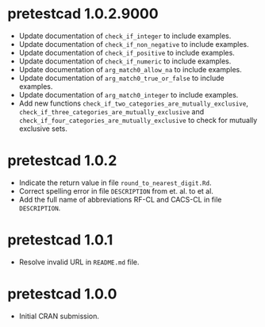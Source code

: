 # pretestcad 1.0.2.9000

* Update documentation of `check_if_integer` to include examples.
* Update documentation of `check_if_non_negative` to include examples.
* Update documentation of `check_if_positive` to include examples.
* Update documentation of `check_if_numeric` to include examples.
* Update documentation of `arg_match0_allow_na` to include examples.
* Update documentation of `arg_match0_true_or_false` to include examples.
* Update documentation of `arg_match0_integer` to include examples.
* Add new functions `check_if_two_categories_are_mutually_exclusive`, 
`check_if_three_categories_are_mutually_exclusive` and `check_if_four_categories_are_mutually_exclusive`
to check for mutually exclusive sets.

# pretestcad 1.0.2

* Indicate the return value in file `round_to_nearest_digit.Rd`.
* Correct spelling error in file `DESCRIPTION` from et. al. to et al.
* Add the full name of abbreviations RF-CL and CACS-CL in file `DESCRIPTION`.

# pretestcad 1.0.1

* Resolve invalid URL in `README.md` file.

# pretestcad 1.0.0

* Initial CRAN submission.
